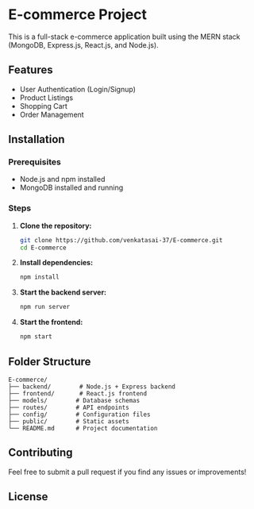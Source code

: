 # E-commerce Project


This is a full-stack e-commerce application built using the MERN stack (MongoDB, Express.js, React.js, and Node.js).

## Features
- User Authentication (Login/Signup)
- Product Listings
- Shopping Cart
- Order Management


## Installation
### Prerequisites
- Node.js and npm installed
- MongoDB installed and running

### Steps
1. **Clone the repository:**
   ```sh
   git clone https://github.com/venkatasai-37/E-commerce.git
   cd E-commerce
   ```
2. **Install dependencies:**
   ```sh
   npm install
   ```
3. **Start the backend server:**
   ```sh
   npm run server
   ```
4. **Start the frontend:**
   ```sh
   npm start
   ```

## Folder Structure
```
E-commerce/
├── backend/        # Node.js + Express backend
├── frontend/       # React.js frontend
├── models/        # Database schemas
├── routes/        # API endpoints
├── config/        # Configuration files
├── public/        # Static assets
└── README.md      # Project documentation
```

## Contributing
Feel free to submit a pull request if you find any issues or improvements!

## License



